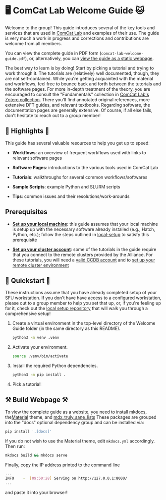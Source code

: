 # 🖥 ComCat Lab Welcome Guide 🐱

Welcome to the group! This guide introduces several of the key tools and services
that are used in [ComCat Lab][comcat-lab] and examples of their use. The guide is very much a work in progress and corrections and contributions are welcome from all members.

You can view the complete guide in PDF form (`comcat-lab-welcome-guide.pdf`), or,
alternatively, you can [view the guide as a static webpage](#-build-webpage-).

The best way to learn is by doing! Start by picking a tutorial and trying to work
through it. The tutorials are (relatively) well documented, though, they are not
self-contained. While you're getting acquainted with the material and workflows,
feel free to bounce back and forth between the tutorials and the software pages.
For more in-depth treatment of the theory, you are encouraged to consult the
"Fundamentals" collection in [ComCat Lab's Zotero collection][zotero-collection].
There you'll find annotated original references, more extensive DFT guides, and relevant
textbooks. Regarding software, the documentation pages are generally extensive. Of course,
if all else fails, don't hesitate to reach out to a group member!

## 🌟 Highlights 🌟

This guide has several valuable resources to help you get up to speed:

- **Workflows**: an overview of frequent workflows used with links to relevant software pages

- **Software Pages**: introductions to the various tools used in ComCat Lab

- **Tutorials**: walkthroughs for several common workflows/softwares

- **Sample Scripts**: example Python and SLURM scripts

- **Tips**: common issues and their resolutions/work-arounds

## Prerequisites

- [**Set up your local machine**][local-setup]: this guide assumes that your local machine
  is setup up with the necessary software already installed (e.g., Hatch, Python, etc.);
  follow the steps outlined in [local-setup][local-setup] to satisfy this prerequisite

- [**Set up your cluster account**][cluster-setup]: some of the tutorials in the guide
  require that you connect to the remote clusters provided by the Alliance. For these
  tutorials, you will need a [valid CCDB account](docs/sources/tutorials/ccdb.md) and to
  [set up your remote cluster environment][cluster-setup]

## :rocket: Quickstart :rocket:

These instructions assume that you have already completed setup of your SFU
workstation. If you don't have have access to a configured workstation, please out to a
group member to help you set that up, or, if you're feeling up for it, check out
the [local setup repository][local-setup] that will walk you through a comprehensive
setup!

1. Create a virtual environment in the top-level directory of the Welcome Guide folder
(in the same directory as this README).

    ```bash
    python3 -m venv .venv
    ```

2. Activate your environment.

    ```bash
    source .venv/bin/activate
    ```

3. Install the required Python dependencies.

    ```bash
    python3 -m pip install .
    ```

4. Pick a tutorial!

## ⚒ Build Webpage ⚒

To view the complete guide as a website, you need to install [mkdocs][mkdocs],
the[Material][material] theme, and [mdx_truly_sane_lists][mdx-truly-sane-lists]
These packages are grouped into the "docs" optional dependency group and can be
installed via:

```bash
pip install '.[docs]'
```

If you do not wish to use the Material theme, edit `mkdocs.yml` accordingly. Then run:

```bash
mkdocs build && mkdocs serve
```

Finally, copy the IP address printed to the command line

```bash
...
INFO    -  [09:50:28] Serving on http://127.0.0.1:8000/
...
```

and paste it into your browser!

[mkdocs]: https://www.mkdocs.org/user-guide/
[zotero-collection]: https://www.zotero.org/groups/5526800/comcat_lab/library
[local-setup]: https://github.com/ComCatLab/local-setup
[cluster-setup]: https://github.com/ComCatLab/cluster-setup
[comcat-lab]: https://www.siahrostamilab.com
[material]: https://github.com/squidfunk/mkdocs-material
[mdx-truly-sane-lists]: https://github.com/radude/mdx_truly_sane_lists
